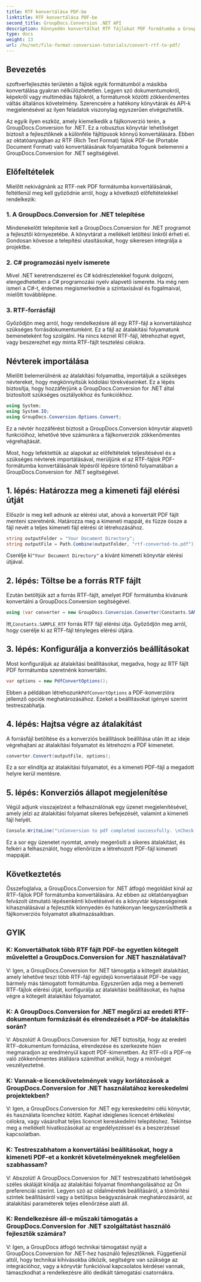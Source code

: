```yaml
---
title: RTF konvertálása PDF-be
linktitle: RTF konvertálása PDF-be
second_title: GroupDocs.Conversion .NET API
description: Könnyedén konvertálhat RTF fájlokat PDF formátumba a GroupDocs.Conversion for .NET segítségével. Kövesse lépésről lépésre az integrációhoz, és szabadítsa fel a fájlkonverzió erejét.
type: docs
weight: 13
url: /hu/net/file-format-conversion-tutorials/convert-rtf-to-pdf/
---
```

## Bevezetés

szoftverfejlesztés területén a fájlok egyik formátumból a másikba konvertálása gyakran nélkülözhetetlen. Legyen szó dokumentumokról, képekről vagy multimédiás fájlokról, a formátumok közötti zökkenőmentes váltás általános követelmény. Szerencsére a hatékony könyvtárak és API-k megjelenésével az ilyen feladatok viszonylag egyszerűen elvégezhetők.

Az egyik ilyen eszköz, amely kiemelkedik a fájlkonverzió terén, a GroupDocs.Conversion for .NET. Ez a robusztus könyvtár lehetőséget biztosít a fejlesztőknek a különféle fájltípusok könnyű konvertálására. Ebben az oktatóanyagban az RTF (Rich Text Format) fájlok PDF-be (Portable Document Format) való konvertálásának folyamatába fogunk belemenni a GroupDocs.Conversion for .NET segítségével.

## Előfeltételek

Mielőtt nekivágnánk az RTF-nek PDF formátumba konvertálásának, feltétlenül meg kell győződnie arról, hogy a következő előfeltételekkel rendelkezik:

### 1. A GroupDocs.Conversion for .NET telepítése

Mindenekelőtt telepítenie kell a GroupDocs.Conversion for .NET programot a fejlesztői környezetébe. A könyvtárat a mellékelt letöltési linkről érheti el. Gondosan kövesse a telepítési utasításokat, hogy sikeresen integrálja a projektbe.

### 2. C# programozási nyelv ismerete

Mivel .NET keretrendszerrel és C# kódrészletekkel fogunk dolgozni, elengedhetetlen a C# programozási nyelv alapvető ismerete. Ha még nem ismeri a C#-t, érdemes megismerkednie a szintaxisával és fogalmaival, mielőtt továbblépne.

### 3. RTF-forrásfájl

Győződjön meg arról, hogy rendelkezésre áll egy RTF-fájl a konvertáláshoz szükséges forrásdokumentumként. Ez a fájl az átalakítási folyamatunk bemeneteként fog szolgálni. Ha nincs kéznél RTF-fájl, létrehozhat egyet, vagy beszerezhet egy minta RTF-fájlt tesztelési célokra.

## Névterek importálása

Mielőtt belemerülnénk az átalakítási folyamatba, importáljuk a szükséges névtereket, hogy megkönnyítsük kódolási törekvéseinket. Ez a lépés biztosítja, hogy hozzáférjünk a GroupDocs.Conversion for .NET által biztosított szükséges osztályokhoz és funkciókhoz.

```csharp
using System;
using System.IO;
using GroupDocs.Conversion.Options.Convert;
```

Ez a névtér hozzáférést biztosít a GroupDocs.Conversion könyvtár alapvető funkcióihoz, lehetővé téve számunkra a fájlkonverziók zökkenőmentes végrehajtását.

Most, hogy lefektettük az alapokat az előfeltételek teljesítésével és a szükséges névterek importálásával, merüljünk el az RTF-fájlok PDF-formátumba konvertálásának lépésről lépésre történő folyamatában a GroupDocs.Conversion for .NET segítségével.

## 1. lépés: Határozza meg a kimeneti fájl elérési útját

Először is meg kell adnunk az elérési utat, ahová a konvertált PDF fájlt menteni szeretnénk. Határozza meg a kimeneti mappát, és fűzze össze a fájl nevét a teljes kimeneti fájl elérési út létrehozásához.

```csharp
string outputFolder = "Your Document Directory";
string outputFile = Path.Combine(outputFolder, "rtf-converted-to.pdf");
```

 Cserélje ki`"Your Document Directory"` a kívánt kimeneti könyvtár elérési útjával.

## 2. lépés: Töltse be a forrás RTF fájlt

Ezután betöltjük azt a forrás RTF-fájlt, amelyet PDF formátumba kívánunk konvertálni a GroupDocs.Conversion segítségével.

```csharp
using (var converter = new GroupDocs.Conversion.Converter(Constants.SAMPLE_RTF))
```

 Itt,`Constants.SAMPLE_RTF` forrás RTF fájl elérési útja. Győződjön meg arról, hogy cserélje ki az RTF-fájl tényleges elérési útjára.

## 3. lépés: Konfigurálja a konverziós beállításokat

Most konfiguráljuk az átalakítási beállításokat, megadva, hogy az RTF fájlt PDF formátumba szeretnénk konvertálni.

```csharp
var options = new PdfConvertOptions();
```

 Ebben a példában létrehozunk`PdfConvertOptions` a PDF-konverzióra jellemző opciók meghatározásához. Ezeket a beállításokat igényei szerint testreszabhatja.

## 4. lépés: Hajtsa végre az átalakítást

A forrásfájl betöltése és a konverziós beállítások beállítása után itt az ideje végrehajtani az átalakítási folyamatot és létrehozni a PDF kimenetet.

```csharp
converter.Convert(outputFile, options);
```

Ez a sor elindítja az átalakítási folyamatot, és a kimeneti PDF-fájl a megadott helyre kerül mentésre.

## 5. lépés: Konverziós állapot megjelenítése

Végül adjunk visszajelzést a felhasználónak egy üzenet megjelenítésével, amely jelzi az átalakítási folyamat sikeres befejezését, valamint a kimeneti fájl helyét.

```csharp
Console.WriteLine("\nConversion to pdf completed successfully. \nCheck output in {0}", outputFolder);
```

Ez a sor egy üzenetet nyomtat, amely megerősíti a sikeres átalakítást, és felkéri a felhasználót, hogy ellenőrizze a létrehozott PDF-fájl kimeneti mappáját.

## Következtetés

Összefoglalva, a GroupDocs.Conversion for .NET átfogó megoldást kínál az RTF-fájlok PDF formátumba konvertálására. Az ebben az oktatóanyagban felvázolt útmutató lépésenkénti követésével és a könyvtár képességeinek kihasználásával a fejlesztők könnyedén és hatékonyan leegyszerűsíthetik a fájlkonverziós folyamatot alkalmazásaikban.

## GYIK

### K: Konvertálhatok több RTF fájlt PDF-be egyetlen kötegelt művelettel a GroupDocs.Conversion for .NET használatával?

V: Igen, a GroupDocs.Conversion for .NET támogatja a kötegelt átalakítást, amely lehetővé teszi több RTF-fájl egyidejű konvertálását PDF-be vagy bármely más támogatott formátumba. Egyszerűen adja meg a bemeneti RTF-fájlok elérési útját, konfigurálja az átalakítási beállításokat, és hajtsa végre a kötegelt átalakítási folyamatot.

### K: A GroupDocs.Conversion for .NET megőrzi az eredeti RTF-dokumentum formázását és elrendezését a PDF-be átalakítás során?

V: Abszolút! A GroupDocs.Conversion for .NET biztosítja, hogy az eredeti RTF-dokumentum formázása, elrendezése és szerkezete hűen megmaradjon az eredményül kapott PDF-kimenetben. Az RTF-ről a PDF-re való zökkenőmentes átállásra számíthat anélkül, hogy a minőséget veszélyeztetné.

### K: Vannak-e licenckövetelmények vagy korlátozások a GroupDocs.Conversion for .NET használatához kereskedelmi projektekben?

V: Igen, a GroupDocs.Conversion for .NET egy kereskedelmi célú könyvtár, és használata licenchez kötött. Kaphat ideiglenes licencet értékelési célokra, vagy vásárolhat teljes licencet kereskedelmi telepítéshez. Tekintse meg a mellékelt hivatkozásokat az engedélyezéssel és a beszerzéssel kapcsolatban.

### K: Testreszabhatom a konvertálási beállításokat, hogy a kimeneti PDF-et a konkrét követelményeknek megfelelően szabhassam?

V: Abszolút! A GroupDocs.Conversion for .NET testreszabható lehetőségek széles skáláját kínálja az átalakítási folyamat finomhangolásához az Ön preferenciái szerint. Legyen szó az oldalméretek beállításáról, a tömörítési szintek beállításáról vagy a betűtípus beágyazásának meghatározásáról, az átalakítási paraméterek teljes ellenőrzése alatt áll.

### K: Rendelkezésre áll-e műszaki támogatás a GroupDocs.Conversion for .NET szolgáltatást használó fejlesztők számára?

V: Igen, a GroupDocs átfogó technikai támogatást nyújt a GroupDocs.Conversion for .NET-hez használó fejlesztőknek. Függetlenül attól, hogy technikai kihívásokba ütközik, segítségre van szüksége az integrációhoz, vagy a könyvtár funkcióival kapcsolatos kérdései vannak, támaszkodhat a rendelkezésre álló dedikált támogatási csatornákra.